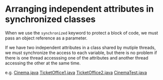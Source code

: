 # Arranging independent attributes in synchronized classes

When we use the `synchronized` keyword to protect a block of code, we must pass an object reference as a parameter.

If we have two independent attributes in a class shared by mutiple threads, we must synchronize the access to each variable, but there is no problem if there is one thread accesssing one of the attributes and another thread accessing the other at the same time.

e.g. [Cinema.java](arranging-independent-attributes-in-synchronized-class/Cinema.java) [TicketOffice1.java](arranging-independent-attributes-in-synchronized-class/TicketOffice1.java) [TicketOffice2.java](arranging-independent-attributes-in-synchronized-class/TicketOffice2.java) [CinemaTest.java](arranging-independent-attributes-in-synchronized-class/CinemaTest.java)
